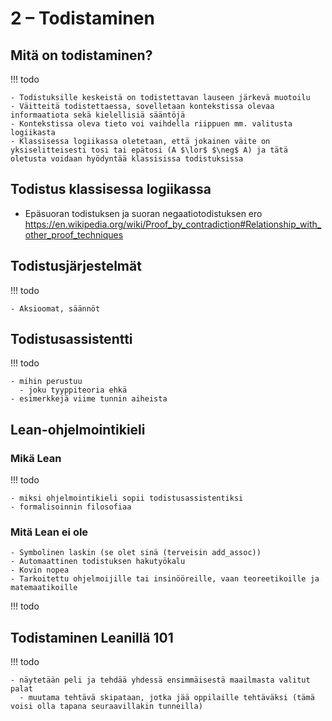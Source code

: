 # 2 – Todistaminen

## Mitä on todistaminen?

!!! todo

    - Todistuksille keskeistä on todistettavan lauseen järkevä muotoilu
    - Väitteitä todistettaessa, sovelletaan kontekstissa olevaa informaatiota sekä kielellisiä sääntöjä
    - Kontekstissa oleva tieto voi vaihdella riippuen mm. valitusta logiikasta
    - Klassisessa logiikassa oletetaan, että jokainen väite on yksiselitteisesti tosi tai epätosi (A $\lor$ $\neg$ A) ja tätä oletusta voidaan hyödyntää klassisissa todistuksissa

## Todistus klassisessa logiikassa

- Epäsuoran todistuksen ja suoran negaatiotodistuksen ero <https://en.wikipedia.org/wiki/Proof_by_contradiction#Relationship_with_other_proof_techniques>

## Todistusjärjestelmät

!!! todo

    - Aksioomat, säännöt


## Todistusassistentti

!!! todo

    - mihin perustuu
      - joku tyyppiteoria ehkä
    - esimerkkejä viime tunnin aiheista

## Lean-ohjelmointikieli

### Mikä Lean

!!! todo

    - miksi ohjelmointikieli sopii todistusassistentiksi
    - formalisoinnin filosofiaa

### Mitä Lean ei ole

    - Symbolinen laskin (se olet sinä (terveisin add_assoc))
    - Automaattinen todistuksen hakutyökalu
    - Kovin nopea
    - Tarkoitettu ohjelmoijille tai insinööreille, vaan teoreetikoille ja matemaatikoille

!!! todo

## Todistaminen Leanillä 101

!!! todo

    - näytetään peli ja tehdää yhdessä ensimmäisestä maailmasta valitut palat
      - muutama tehtävä skipataan, jotka jää oppilaille tehtäväksi (tämä voisi olla tapana seuraavillakin tunneilla)
  
